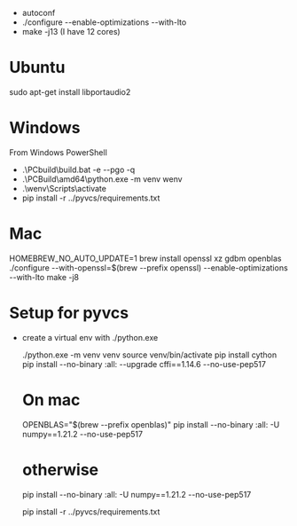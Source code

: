 - autoconf
- ./configure --enable-optimizations --with-lto
- make -j13 (I have 12 cores)

Ubuntu
=====
sudo apt-get install libportaudio2


Windows
=======
From Windows PowerShell
- .\PCbuild\build.bat -e --pgo -q
- .\PCBuild\amd64\python.exe -m venv wenv
- .\wenv\Scripts\activate
- pip install -r ../pyvcs/requirements.txt




Mac
===
HOMEBREW_NO_AUTO_UPDATE=1 brew install openssl xz gdbm openblas
./configure --with-openssl=$(brew --prefix openssl) --enable-optimizations --with-lto
make -j8


Setup for pyvcs
===============

- create a virtual env with ./python.exe

    ./python.exe -m venv venv
    source venv/bin/activate
    pip install cython
    pip install --no-binary :all: --upgrade cffi==1.14.6 --no-use-pep517

    # On mac
    OPENBLAS="$(brew --prefix openblas)" pip install --no-binary :all: -U numpy==1.21.2 --no-use-pep517
    # otherwise
    pip install --no-binary :all: -U numpy==1.21.2 --no-use-pep517

    pip install -r ../pyvcs/requirements.txt

